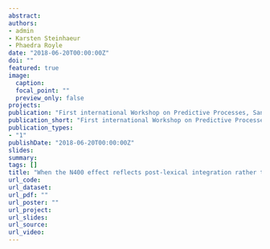 ```yaml
---
abstract: 
authors:
- admin
- Karsten Steinhaeur
- Phaedra Royle
date: "2018-06-20T00:00:00Z"
doi: ""
featured: true
image:
  caption: 
  focal_point: ""
  preview_only: false
projects:
publication: "First international Workshop on Predictive Processes, San Sebastian, Spain,  June 20-22, 2018"
publication_short: "First international Workshop on Predictive Processes, San Sebastian, Spain,  June 20-22, 2018"
publication_types:
- "1"
publishDate: "2018-06-20T00:00:00Z"
slides: 
summary: 
tags: []
title: "When the N400 effect reflects post-lexical integration rather than predictive processes: the case of relational semantic priming."
url_code: 
url_dataset: 
url_pdf: ""
url_poster: ""
url_project: 
url_slides: 
url_source: 
url_video: 
---
```

